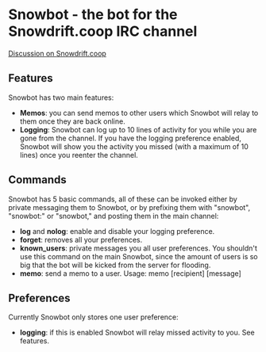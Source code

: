 # Snowbot - the bot for the Snowdrift.coop IRC channel

[Discussion on Snowdrift.coop](https://snowdrift.coop/p/snowdrift/w/en/snowbot/d)

## Features
Snowbot has two main features:

* __Memos__: you can send memos to other users which Snowbot will relay to them
  once they are back online.
* __Logging__: Snowbot can log up to 10 lines of activity for you while you
  are gone from the channel. If you have the logging preference enabled, Snowbot
  will show you the activity you missed (with a maximum of 10 lines) once you
  reenter the channel.

## Commands
Snowbot has 5 basic commands, all of these can be invoked either by private
messaging them to Snowbot, or by prefixing them with "snowbot", "snowbot:" or
"snowbot," and posting them in the main channel:

* __log__ and __nolog__: enable and disable your logging preference.
* __forget__: removes all your preferences.
* __known\_users__: private messages you all user preferences. You shouldn't
  use this command on the main Snowbot, since the amount of users is so big
  that the bot will be kicked from the server for flooding.
* __memo__: send a memo to a user. Usage: memo [recipient] [message]

## Preferences
Currently Snowbot only stores one user preference:

* __logging__: if this is enabled Snowbot will relay missed activity to you.
  See features.
